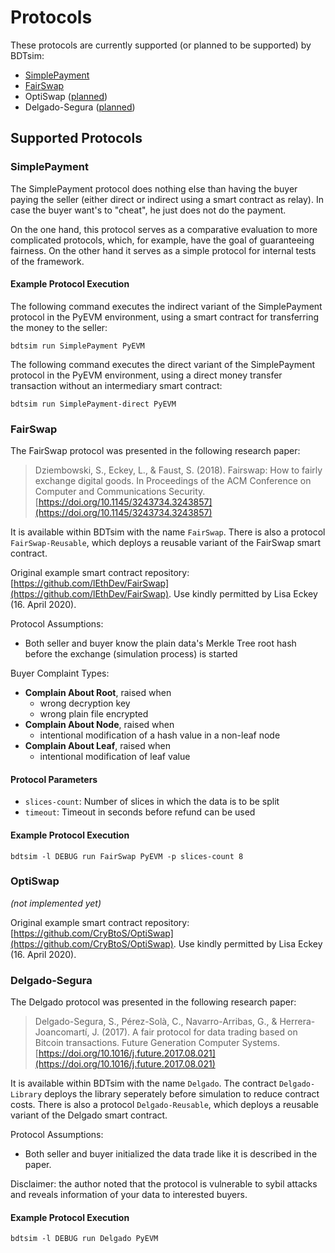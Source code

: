 # Protocols

These protocols are currently supported (or planned to be supported) by BDTsim:

  * [SimplePayment](#simplepayment)
  * [FairSwap](#fairswap)
  * OptiSwap ([planned](https://gitlab.com/MatthiasLohr/bdtsim/-/issues/5))
  * Delgado-Segura ([planned](https://gitlab.com/MatthiasLohr/bdtsim/-/issues/1))


## Supported Protocols

### SimplePayment

The SimplePayment protocol does nothing else than having the buyer paying the seller
(either direct or indirect using a smart contract as relay).
In case the buyer want's to "cheat", he just does not do the payment.

On the one hand, this protocol serves as a comparative evaluation to more complicated protocols, which, for example, have the goal of guaranteeing fairness.
On the other hand it serves as a simple protocol for internal tests of the framework.


#### Example Protocol Execution

The following command executes the indirect variant of the SimplePayment protocol in the PyEVM environment,
using a smart contract for transferring the money to the seller:
```
bdtsim run SimplePayment PyEVM
```

The following command executes the direct variant of the SimplePayment protocol in the PyEVM environment,
using a direct money transfer transaction without an intermediary smart contract:
```
bdtsim run SimplePayment-direct PyEVM
```

### FairSwap

The FairSwap protocol was presented in the following research paper:

> Dziembowski, S., Eckey, L., & Faust, S. (2018).
> Fairswap: How to fairly exchange digital goods.
> In Proceedings of the ACM Conference on Computer and Communications Security.
> [https://doi.org/10.1145/3243734.3243857](https://doi.org/10.1145/3243734.3243857)

It is available within BDTsim with the name `FairSwap`.
There is also a protocol `FairSwap-Reusable`, which deploys a reusable variant of the FairSwap smart contract.

Original example smart contract repository: [https://github.com/lEthDev/FairSwap](https://github.com/lEthDev/FairSwap).
Use kindly permitted by Lisa Eckey (16. April 2020).

Protocol Assumptions:

  * Both seller and buyer know the plain data's Merkle Tree root hash before the exchange (simulation process) is started

Buyer Complaint Types:

  * **Complain About Root**, raised when 
    * wrong decryption key
    * wrong plain file encrypted
  * **Complain About Node**, raised when
    * intentional modification of a hash value in a non-leaf node
  * **Complain About Leaf**, raised when
    * intentional modification of leaf value

#### Protocol Parameters

  * `slices-count`: Number of slices in which the data is to be split
  * `timeout`: Timeout in seconds before refund can be used

#### Example Protocol Execution

```
bdtsim -l DEBUG run FairSwap PyEVM -p slices-count 8
```

### OptiSwap

*(not implemented yet)*

Original example smart contract repository: [https://github.com/CryBtoS/OptiSwap](https://github.com/CryBtoS/OptiSwap).
Use kindly permitted by Lisa Eckey (16. April 2020).


### Delgado-Segura

The Delgado protocol was presented in the following research paper:

> Delgado-Segura, S., Pérez-Solà, C., Navarro-Arribas, G., & Herrera-Joancomartí, J. (2017).
> A fair protocol for data trading based on Bitcoin transactions.
> Future Generation Computer Systems.
> [https://doi.org/10.1016/j.future.2017.08.021](https://doi.org/10.1016/j.future.2017.08.021)

It is available within BDTsim with the name `Delgado`. The contract `Delgado-Library` deploys the library seperately before simulation to reduce contract costs.
There is also a protocol `Delgado-Reusable`, which deploys a reusable variant of the Delgado smart contract.

Protocol Assumptions:

  * Both seller and buyer initialized the data trade like it is described in the paper.

Disclaimer: the author noted that the protocol is vulnerable to sybil attacks and reveals information of your data to interested buyers.

#### Example Protocol Execution

```
bdtsim -l DEBUG run Delgado PyEVM
```
